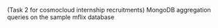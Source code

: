 (Task 2 for cosmocloud internship recruitments)
MongoDB aggregation queries on the sample mflix database
